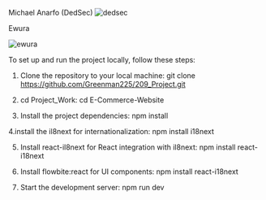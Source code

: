 Michael Anarfo (DedSec)
![dedsec](https://github.com/user-attachments/assets/2df9c572-6d6a-47e0-aae4-f582a970d817)

Ewura

![ewura](https://github.com/user-attachments/assets/42b0ee23-89d0-4482-a947-c41c54a6aa66)






To set up and run the project locally, follow these steps:
1. Clone the repository to your local machine:
   git clone https://github.com/Greenman225/209_Project.git

2. cd Project_Work:
   cd E-Commerce-Website

3. Install the project dependencies:
   npm install

4.install the il8next for internationalization:
  npm install i18next

5. Install react-il8next for React integration with il8next:
   npm install react-i18next

6. Install flowbite:react for UI components:
    npm install react-i18next

7. Start the development server:
   npm run dev

 
  
